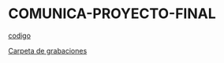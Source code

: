 # COMUNICA-PROYECTO-FINAL
[codigo](codig.ipynb)

[Carpeta de grabaciones](https://drive.google.com/drive/folders/1HkwXsfd62vT7Ts6eN-T2kvunB1acy7F_?usp=sharing)

